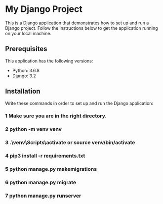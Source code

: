 # My Django Project

This is a Django application that demonstrates how to set up and run a Django project. Follow the instructions below to get the application running on your local machine.

## Prerequisites

This application has the following versions:

- Python: 3.6.8
- Django: 3.2

## Installation

Write these commands in order to set up and run the Django application:

### 1 Make sure you are in the right directory.

### 2 python -m venv venv

### 3 .\venv\Scripts\activate  or  source venv/bin/activate

### 4 pip3 install -r requirements.txt

### 5 python manage.py makemigrations

### 6 python manage.py migrate

### 7 python manage.py runserver
